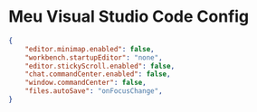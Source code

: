 # Meu Visual Studio Code Config

```json
{
    "editor.minimap.enabled": false,
    "workbench.startupEditor": "none",
    "editor.stickyScroll.enabled": false,
    "chat.commandCenter.enabled": false,
    "window.commandCenter": false,
    "files.autoSave": "onFocusChange",
}
```